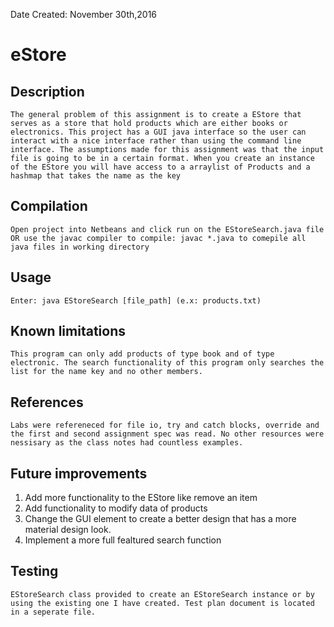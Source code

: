 Date Created: November 30th,2016
# eStore

## Description
    The general problem of this assignment is to create a EStore that serves as a store that hold products which are either books or electronics. This project has a GUI java interface so the user can interact with a nice interface rather than using the command line interface. The assumptions made for this assignment was that the input file is going to be in a certain format. When you create an instance of the EStore you will have access to a arraylist of Products and a hashmap that takes the name as the key

## Compilation
    Open project into Netbeans and click run on the EStoreSearch.java file
    OR use the javac compiler to compile: javac *.java to comepile all java files in working directory

## Usage
    Enter: java EStoreSearch [file_path] (e.x: products.txt)

## Known limitations
    This program can only add products of type book and of type electronic. The search functionality of this program only searches the list for the name key and no other members. 

## References
    Labs were refereneced for file io, try and catch blocks, override and the first and second assignment spec was read. No other resources were nessisary as the class notes had countless examples. 

## Future improvements
1. Add more functionality to the EStore like remove an item 
2. Add functionality to modify data of products 
3. Change the GUI element to create a better design that has a more material design look. 
4. Implement a more full fealtured search function

## Testing
    EStoreSearch class provided to create an EStoreSearch instance or by using the existing one I have created. Test plan document is located in a seperate file.


